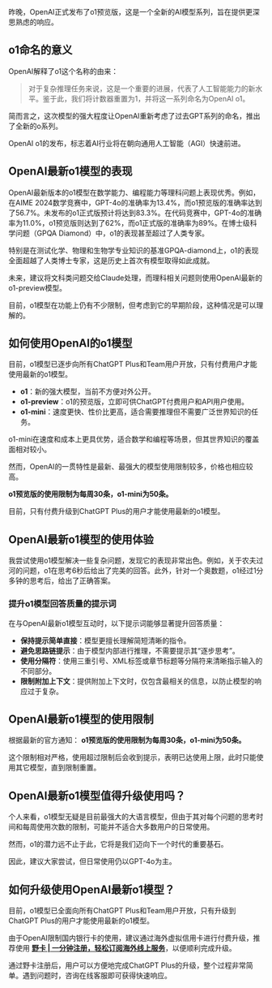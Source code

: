 昨晚，OpenAI正式发布了o1预览版，这是一个全新的AI模型系列，旨在提供更深思熟虑的响应。

## o1命名的意义

OpenAI解释了o1这个名称的由来：
> 对于复杂推理任务来说，这是一个重要的进展，代表了人工智能能力的新水平。鉴于此，我们将计数器重置为1，并将这一系列命名为OpenAI o1。

简而言之，这次模型的强大程度让OpenAI重新考虑了过去GPT系列的命名，推出了全新的o系列。

OpenAI o1的发布，标志着AI行业将在朝向通用人工智能（AGI）快速前进。

## OpenAI最新o1模型的表现

OpenAI最新版本的o1模型在数学能力、编程能力等理科问题上表现优秀。例如，在AIME 2024数学竞赛中，GPT-4o的准确率为13.4%，而o1预览版的准确率达到了56.7%。未发布的o1正式版预计将达到83.3%。在代码竞赛中，GPT-4o的准确率为11.0%，o1预览版则达到了62%，而o1正式版的准确率为89%。在博士级科学问题（GPQA Diamond）中，o1的表现甚至超过了人类专家。

特别是在测试化学、物理和生物学专业知识的基准GPQA-diamond上，o1的表现全面超越了人类博士专家，这是历史上首次有模型取得如此成就。

未来，建议将文科类问题交给Claude处理，而理科相关问题则使用OpenAI最新的o1-preview模型。

目前，o1模型在功能上仍有不少限制，但考虑到它的早期阶段，这种情况是可以理解的。

## 如何使用OpenAI的o1模型

目前，o1模型已逐步向所有ChatGPT Plus和Team用户开放，只有付费用户才能使用最新的o1模型。

- **o1**：新的强大模型，当前不方便对外公开。
- **o1-preview**：o1的预览版，立即可供ChatGPT付费用户和API用户使用。
- **o1-mini**：速度更快、性价比更高，适合需要推理但不需要广泛世界知识的任务。

o1-mini在速度和成本上更具优势，适合数学和编程等场景，但其世界知识的覆盖面相对较小。

然而，OpenAI的一贯特性是最新、最强大的模型使用限制较多，价格也相应较高。

**o1预览版的使用限制为每周30条，o1-mini为50条。**

目前，只有付费升级到ChatGPT Plus的用户才能使用最新的o1模型。

## OpenAI最新o1模型的使用体验

我尝试使用o1模型解决一些复杂问题，发现它的表现非常出色。例如，关于农夫过河的问题，o1在思考6秒后给出了完美的回答。此外，针对一个奥数题，o1经过1分多钟的思考后，给出了正确答案。

### 提升o1模型回答质量的提示词

在与OpenAI最新o1模型互动时，以下提示词能够显著提升回答质量：

- **保持提示简单直接**：模型更擅长理解简短清晰的指令。
- **避免思路链提示**：由于模型内部进行推理，不需要提示其“逐步思考”。
- **使用分隔符**：使用三重引号、XML标签或章节标题等分隔符来清晰指示输入的不同部分。
- **限制附加上下文**：提供附加上下文时，仅包含最相关的信息，以防止模型的响应过于复杂。

## OpenAI最新o1模型的使用限制

根据最新的官方通知：
**o1预览版的使用限制为每周30条，o1-mini为50条。**

这个限制相对严格，使用超过限制后会收到提示，表明已达使用上限，此时只能使用其它模型，直到限制重置。

## OpenAI最新o1模型值得升级使用吗？

个人来看，o1模型无疑是目前最强大的大语言模型，但由于其对每个问题的思考时间和每周使用次数的限制，可能并不适合大多数用户的日常使用。

然而，o1的潜力远不止于此，它将是我们迈向下一个时代的重要基石。

因此，建议大家尝试，但日常使用仍以GPT-4o为主。

## 如何升级使用OpenAI最新o1模型？

目前，o1模型已全面向所有ChatGPT Plus和Team用户开放，只有升级到ChatGPT Plus的用户才能使用最新的o1模型。

由于OpenAI限制国内银行卡的使用，建议通过海外虚拟信用卡进行付费升级，推荐使用 **[野卡 | 一分钟注册，轻松订阅海外线上服务](https://bit.ly/bewildcard)**，以便顺利完成升级。

通过野卡注册后，用户可以方便地完成ChatGPT Plus的升级，整个过程非常简单。遇到问题时，咨询在线客服即可获得快速响应。